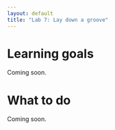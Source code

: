 ```yaml
---
layout: default
title: "Lab 7: Lay down a groove"
---
```


# Learning goals

Coming soon.

# What to do

Coming soon.
